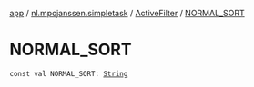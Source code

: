 [app](../../index.md) / [nl.mpcjanssen.simpletask](../index.md) / [ActiveFilter](index.md) / [NORMAL_SORT](.)

# NORMAL_SORT

`const val NORMAL_SORT: `[`String`](https://kotlinlang.org/api/latest/jvm/stdlib/kotlin/-string/index.html)